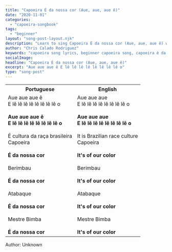 ```yaml
---
title: "Capoeira É da nossa cor (Aue, aue, aue ê)"
date: "2020-11-01"
categories:
  - "capoeira-songbook"
tags:
  - "beginner"
layout: "song-post-layout.njk"
description: "Learn to sing Capoeira É da nossa cor (Aue, aue, aue ê) with english and portuguese translations along with a video to help you learn."
author: "Chris Calado Rodriguez"
keywords: "capoeira song lyrics, beginner capoeira song, capoeira é da nossa cor meaning, aue aue aue ê capoeira, easy capoeira song for beginners, capoeira songbook, learn capoeira music, capoeira music lyrics translation"
socialImage: 
headline: "Capoeira É da nossa cor (Aue, aue, aue ê)"
excerpt: "Aue aue aue ê E lê lê lê lê lê lê lê lê o"
type: "song-post"
---
```


<table class="capoeira-table">
    <tr class="header-row">
        <th>Portuguese</th>
        <th>English</th>
    </tr>
    <tr>
        <td>Aue aue aue ê<br>E lê lê lê lê lê lê lê lê o<br><br><strong>Aue aue aue ê<br>E lê lê lê lê lê lê lê lê o</strong><br><br>É cultura da raça brasileira<br>Capoeira<br><br><strong>É da nossa cor</strong><br><br>Berimbau<br><br><strong>É da nossa cor</strong><br><br>Atabaque<br><br><strong>É da nossa cor</strong><br><br>Mestre Bimba<br><br><strong>É da nossa cor</strong></td>
        <td>Aue aue aue<br>E lê lê lê lê lê lê lê lê o<br><br><strong>Aue aue aue<br>E lê lê lê lê lê lê lê lê o</strong><br><br>It is Brazilian race culture<br>Capoeira<br><br><strong>It's of our color</strong><br><br>Berimbau<br><br><strong>It's of our color</strong><br><br>Atabaque<br><br><strong>It's of our color</strong><br><br>Mestre Bimba<br><br><strong>It's of our color</strong></td>
    </tr>
</table>
<figcaption>
    Author: Unknown
</figcaption>